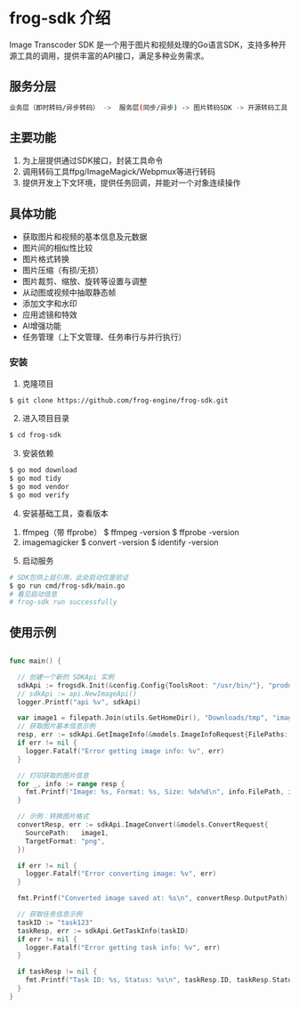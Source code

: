 # frog-sdk 介绍
Image Transcoder SDK 是一个用于图片和视频处理的Go语言SDK，支持多种开源工具的调用，提供丰富的API接口，满足多种业务需求。

## 服务分层
```bash
业务层（即时转码/异步转码） ->  服务层(同步/异步) -> 图片转码SDK -> 开源转码工具
```

## 主要功能
1. 为上层提供通过SDK接口，封装工具命令
2. 调用转码工具ffpg/ImageMagick/Webpmux等进行转码
3. 提供开发上下文环境，提供任务回调，并能对一个对象连续操作

## 具体功能
- 获取图片和视频的基本信息及元数据
- 图片间的相似性比较
- 图片格式转换
- 图片压缩（有损/无损）
- 图片裁剪、缩放、旋转等设置与调整
- 从动图或视频中抽取静态帧
- 添加文字和水印
- 应用滤镜和特效
- AI增强功能
- 任务管理（上下文管理、任务串行与并行执行）

### 安装
1. 克隆项目
```bash
$ git clone https://github.com/frog-engine/frog-sdk.git
```
2. 进入项目目录
```bash
$ cd frog-sdk
```

3. 安装依赖
```bash
$ go mod download
$ go mod tidy
$ go mod vendor
$ go mod verify
```

4. 安装基础工具，查看版本
  1) ffmpeg（带 ffprobe）
  $ ffmpeg -version
  $ ffprobe -version
  2) imagemagicker
  $ convert -version
  $ identify -version

5. 启动服务
```bash
# SDK包供上层引用，此处启动仅是验证
$ go run cmd/frog-sdk/main.go
# 看见启动信息
# frog-sdk run successfully
```

## 使用示例
```go

func main() {

  // 创建一个新的 SDKApi 实例
  sdkApi := frogsdk.Init(&config.Config{ToolsRoot: "/usr/bin/"}, "production")
  // sdkApi := api.NewImageApi()
  logger.Printf("api %v", sdkApi)

  var image1 = filepath.Join(utils.GetHomeDir(), "Downloads/tmp", "image1.jpg")
  // 获取图片基本信息示例
  resp, err := sdkApi.GetImageInfo(&models.ImageInfoRequest{FilePaths: []string{image1}})
  if err != nil {
    logger.Fatalf("Error getting image info: %v", err)
  }

  // 打印获取的图片信息
  for _, info := range resp {
    fmt.Printf("Image: %s, Format: %s, Size: %dx%d\n", info.FilePath, info.Format, info.Width, info.Height)
  }

  // 示例：转换图片格式
  convertResp, err := sdkApi.ImageConvert(&models.ConvertRequest{
    SourcePath:   image1,
    TargetFormat: "png",
  })

  if err != nil {
    logger.Fatalf("Error converting image: %v", err)
  }

  fmt.Printf("Converted image saved at: %s\n", convertResp.OutputPath)

  // 获取任务信息示例
  taskID := "task123"
  taskResp, err := sdkApi.GetTaskInfo(taskID)
  if err != nil {
    logger.Fatalf("Error getting task info: %v", err)
  }

  if taskResp != nil {
    fmt.Printf("Task ID: %s, Status: %s\n", taskResp.ID, taskResp.Status)
  }
}
```